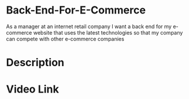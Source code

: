 # Back-End-For-E-Commerce
As a manager at an internet retail company I want a back end for my e-commerce website that uses the latest technologies so that my company can compete with other e-commerce companies

# Description


# Video Link

